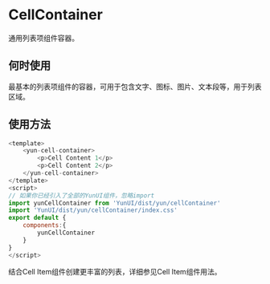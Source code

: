 # CellContainer

通用列表项组件容器。

## 何时使用

最基本的列表项组件的容器，可用于包含文字、图标、图片、文本段等，用于列表区域。

## 使用方法

``` javascript
<template>
    <yun-cell-container>
        <p>Cell Content 1</p>
        <p>Cell Content 2</p>
    </yun-cell-container>
</template>
<script>
// 如果你已经引入了全部的YunUI组件，忽略import
import yunCellContainer from 'YunUI/dist/yun/cellContainer'
import 'YunUI/dist/yun/cellContainer/index.css'
export default {
    components:{
        yunCellContainer
    }
}
</script>

```

结合Cell Item组件创建更丰富的列表，详细参见Cell Item组件用法。